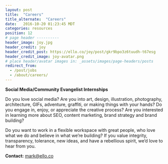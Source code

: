 ```yaml
---
layout: post
title:  "Careers"
title_alternate:  "Careers"
date:   2016-10-20 01:23:45 MDT
categories: resources
position: 12
# page header ----------
header_image: joy.jpg
header_credit: joy
header_credit_post: https://ello.co/joy/post/gkr9bpo3z6tuudh-t67esg
header_credit_image: joy-avatar.png
# place header/avatar images in: _assets/images/page-headers/posts
redirect_from:
  - /post/jobs
  - /about/careers/
---
```

**Social Media/Community Evangelist Internships**

Do you love social media? Are you into art, design, illustration, photography, architecture, GIFs, adventure, graffiti, or making things with your hands? Do you engage in, enjoy, or appreciate the creative process? Are you interested in learning more about SEO, content marketing, brand strategy and brand building?

Do you want to work in a flexible workspace with great people, who love what we do and believe in what we’re building? If you value integrity, transparency, tolerance, new ideas, and have a rebellious spirit, we’d love to hear from you.

**Contact:**
mark@ello.co
